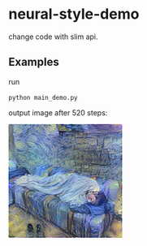 # neural-style-demo

change code with slim api.

## Examples
run

``` 
python main_demo.py

```
output image after 520 steps:

![520-step-result-image](tmp-tv-520.jpg)

